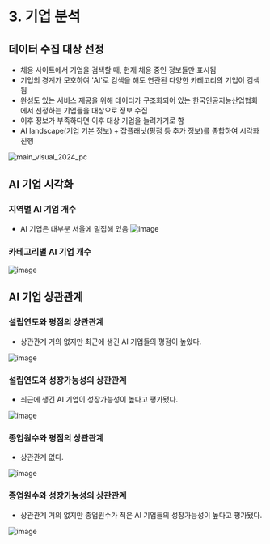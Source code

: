 # 3. 기업 분석
 ## 데이터 수집 대상 선정
- 채용 사이트에서 기업을 검색할 때, 현재 채용 중인 정보들만 표시됨
- 기업의 경계가 모호하여 'AI'로 검색을 해도 연관된 다양한 카테고리의 기업이 검색됨
- 완성도 있는 서비스 제공을 위해 데이터가 구조화되어 있는 한국인공지능산업협회에서 선정하는 기업들을 대상으로 정보 수집
- 이후 정보가 부족하다면 이후 대상 기업을 늘려가기로 함
- AI landscape(기업 기본 정보) + 잡플래닛(평점 등 추가 정보)를 종합하여 시각화 진행
  
![main_visual_2024_pc](https://github.com/user-attachments/assets/a71ebe0c-be00-43af-b932-1afc973e18a5)
    

## AI 기업 시각화
### 지역별 AI 기업 개수
- AI 기업은 대부분 서울에 밀집해 있음
![image](https://github.com/user-attachments/assets/916bd215-7ae3-4dce-9e23-1abe7fc82749)


### 카테고리별 AI 기업 개수
  
![image](https://github.com/user-attachments/assets/9d44e777-cf5d-4578-b62f-4956b86d3091)

## AI 기업 상관관계
### 설립연도와 평점의 상관관계
- 상관관계 거의 없지만 최근에 생긴 AI 기업들의 평점이 높았다.
  
![image](https://github.com/user-attachments/assets/f375cc18-14b5-4ec1-b341-4b8ffe387ffa)


### 설립연도와 성장가능성의 상관관계
- 최근에 생긴 AI 기업이 성장가능성이 높다고 평가됐다.
  
![image](https://github.com/user-attachments/assets/ee41c576-5553-4bbc-a4f6-991bee82180f)

### 종업원수와 평점의 상관관계
- 상관관계 없다.
  
![image](https://github.com/user-attachments/assets/6b7fa0c3-a505-4ccd-97ad-1c510b712a83)

### 종업원수와 성장가능성의 상관관계
- 상관관계 거의 없지만 종업원수가 적은 AI 기업들의 성장가능성이 높다고 평가됐다.
  
![image](https://github.com/user-attachments/assets/5c03e577-ed80-455f-aaaf-c5a8d7d07f35)

